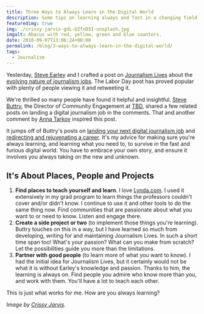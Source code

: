 ```yaml
---
title: Three Ways to Always Learn in the Digital World
description: Some tips on learning always and fast in a changing field.
featuredimg: true
img: ./crissy-jarvis-gdL-UZfnD3I-unsplash.jpg
imgalt: Abacus with red, yellow, green and blue counters.
date: 2010-09-07T13:06:24+00:00
permalink: /blog/3-ways-to-always-learn-in-the-digital-world/
tags:
  - Journalism
---
```


Yesterday, [Steve Earley](http://twitter.com/stephencearley) and I crafted a post on [Journalism Lives](http://journalismlives.com/) about the [evolving nature of journalism jobs](http://journalismlives.com/labor-day-survey-the-changing-face-of-journal). The Labor Day post has proved popular with plenty of people viewing it and retweeting it.

We're thrilled so many people have found it helpful and insightful. [Steve Buttry](http://stevebuttry.wordpress.com/), the Director of Community Engagement at [TBD](http://www.tbd.com/), shared a few related posts on landing a digital journalism job in the comments. That and another comment by [Anna Tarkov](http://www.annatarkov.com/) inspired this post.

It jumps off of Buttry's posts on [landing your next digital journalism job](http://stevebuttry.wordpress.com/2010/05/21/some-tips-on-landing-your-next-job-in-digital-journalism/) and [redirecting and rejuvenating a career](http://stevebuttry.wordpress.com/2010/03/08/thoughts-on-redirecting-and-rejuvenating-a-career/). It's my advice for making sure you're always learning, and learning what you need to, to survive in the fast and furious digital world. You have to embrace your own story, and ensure it involves you always taking on the new and unknown.

## It's About Places, People and Projects

1. **Find places to teach yourself and learn**. I love [Lynda.com](http://www.lynda.com/). I used it extensively in my grad program to learn things the professors couldn't cover and/or didn't know. I continue to use it and other tools to do the same thing now. Find communities that are passionate about what you want to or need to know. Listen and engage there.
2. **Create a side project or two** (to implement those things you're learning). Buttry touches on this in a way, but I have learned so much from developing, writing for and maintaining Journalism Lives. In such a short time span too! What's your passion? What can you make from scratch? Let the possibilities guide you more than the limitations.
3. **Partner with good people** (to learn more of what you want to know). I had the initial idea for Journalism Lives, but it certainly would not be what it is without Earley's knowledge and passion. Thanks to him, the learning is always on. Find people you admire who know more than you, and work with them. You'll have a lot to teach each other.

This is just what works for me. How are you always learning?

_Image by [Crissy Jarvis](https://unsplash.com/photos/gdL-UZfnD3I)._
